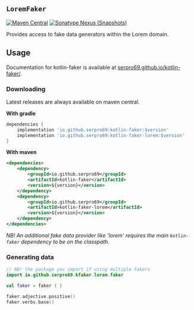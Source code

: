 ## `LoremFaker`

[![Maven Central](https://img.shields.io/maven-central/v/io.github.serpro69/kotlin-faker-lorem?style=for-the-badge)](https://search.maven.org/artifact/io.github.serpro69/kotlin-faker-lorem)
[![Sonatype Nexus (Snapshots)](https://img.shields.io/nexus/s/io.github.serpro69/kotlin-faker-lorem?label=snapshot-version&server=https%3A%2F%2Foss.sonatype.org&style=for-the-badge&color=yellow)](#downloading)

Provides access to fake data generators within the Lorem domain.

## Usage

Documentation for kotlin-faker is available at [serpro69.github.io/kotlin-faker/](https://serpro69.github.io/kotlin-faker/).

### Downloading

Latest releases are always available on maven central.

**With gradle**

```groovy
dependencies {
    implementation 'io.github.serpro69:kotlin-faker:$version'
    implementation 'io.github.serpro69:kotlin-faker-lorem:$version'
}
```  

**With maven**

```xml
<dependencies>
    <dependency>
        <groupId>io.github.serpro69</groupId>
        <artifactId>kotlin-faker</artifactId>
        <version>${version}</version>
    </dependency>
    <dependency>
        <groupId>io.github.serpro69</groupId>
        <artifactId>kotlin-faker-lorem</artifactId>
        <version>${version}</version>
    </dependency>
</dependencies>
```  

_NB! An additional fake data provider like 'lorem' requires the main `kotlin-faker` dependency to be on the classpath._

### Generating data

```kotlin
// NB! the package you import if using multiple fakers
import io.github.serpro69.kfaker.lorem.faker

val faker = faker { }

faker.adjective.positive()
faker.verbs.base()
```
